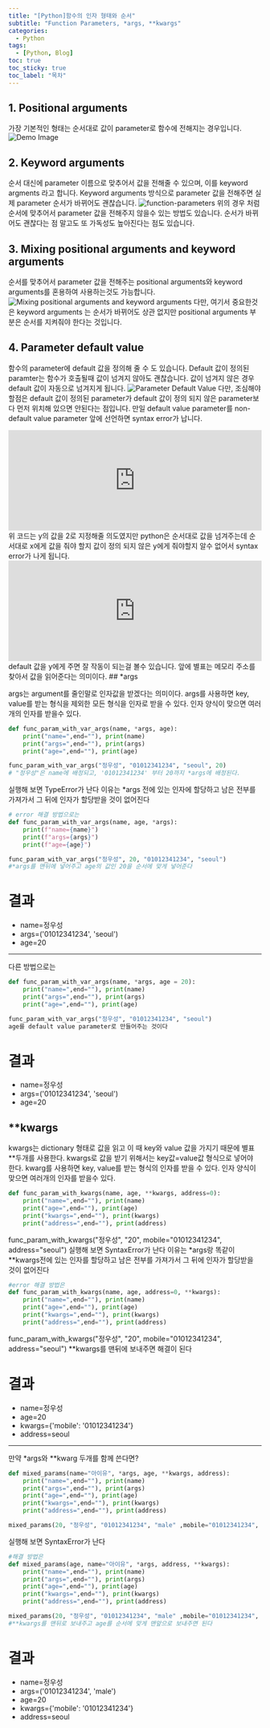 ```yaml
---
title: "[Python]함수의 인자 형태와 순서"
subtitle: "Function Parameters, *args, **kwargs"
categories:
  - Python
tags:
  - [Python, Blog]
toc: true
toc_sticky: true
toc_label: "목차"
---
```



## 1. Positional arguments
가장 기본적인 형태는 순서대로 값이 parameter로 함수에 전해지는 경우입니다.
<img class="img-fluid" src="/img/posts/positional-arguments.jpg" alt="Demo Image">

## 2. Keyword arguments
순서 대신에 parameter 이름으로 맞추어서 값을 전해줄 수 있으며, 이를 keyword argments 라고 합니다.
Keyword arguments 방식으로 parameter 값을 전해주면 실제 parameter 순서가 바뀌어도 괜찮습니다.
<img class="img-fluid" src="/img/posts/keyword-arguments.jpg" alt="function-parameters">
<span class="caption text-muted">위의 경우 처럼 순서에 맞추어서 parameter 값을 전해주지 않을수 있는 방법도 있습니다.</span>
순서가 바뀌어도 괜찮다는 점 말고도 또 가독성도 높아진다는 점도 있습니다.

## 3. Mixing positional arguments and keyword arguments
순서를 맞추어서 parameter 값을 전해주는 positional arguments와 keyword arguments를 혼용하여 사용하는것도 가능합니다.
<img class="img-fluid" src="/img/posts/mixing-positional-arguments.jpg" alt="Mixing positional arguments and keyword arguments">
다만, 여기서 중요한것은 keyword arguments 는 순서가 바뀌어도 상관 없지만 positional arguments 부분은 순서를 지켜줘야 한다는 것입니다.

## 4. Parameter default value
함수의 parameter에 default 값을 정의해 줄 수 도 있습니다. Default 값이 정의된 paramter는 함수가 호출될때 값이 넘겨지 않아도 괜찮습니다. 값이 넘겨지 않은 경우 default 값이 자동으로 넘겨지게 됩니다.
<img class="img-fluid" src="/img/posts/parameter-default-value.jpg" alt="Parameter Default Value">
다만, 조심해야 할점은 default 값이 정의된 parameter가 default 값이 정의 되지 않은 parameter보다 먼저 위치해 있으면 안된다는 점입니다. 만일 default value parameter를 non-default value parameter 앞에 선언하면 syntax error가 납니다.
<iframe src="https://trinket.io/embed/python/603f604826?start=result" width="100%" height="200" frameborder="0" marginwidth="0" marginheight="0" allowfullscreen></iframe>
위 코드는 y의 값을 2로 지정해줄 의도였지만 python은 순서대로 값을 넘겨주는데 순서대로 x에게 값을 줘야 할지 값이 정의 되지 않은 y에게 줘야할지 알수 없어서 syntax error가 나게 됩니다.

<iframe src="https://trinket.io/embed/python/3edf866bdc?start=result" width="100%" height="200" frameborder="0" marginwidth="0" marginheight="0" allowfullscreen></iframe>
default 값을 y에게 주면 잘 작동이 되는걸 볼수 있습니다. 앞에 별표는 메모리 주소를 찾아서 값을 읽어준다는 의미이다.
## *args

args는 argument를 줄인말로 인자값을 받겠다는 의미이다.
args를 사용하면 key, value를 받는 형식을 제외한 모든 형식을 인자로 받을 수 있다.
인자 양식이 맞으면 여러개의 인자를 받을수 있다.
~~~python
def func_param_with_var_args(name, *args, age):
    print("name=",end=""), print(name)
    print("args=",end=""), print(args)
    print("age=",end=""), print(age)

func_param_with_var_args("정우성", "01012341234", "seoul", 20)
# "정우성"은 name에 배정되고, '01012341234' 부터 20까지 *args에 배정된다.
~~~

실행해 보면 TypeError가 난다 이유는 *args 전에 있는 인자에 할당하고 남은 전부를 가져가서 그 뒤에 인자가 할당받을 것이 없어진다

~~~python
# error 해결 방법으로는
def func_param_with_var_args(name, age, *args):
    print(f"name={name}")
    print(f"args={args}")
    print(f"age={age}")

func_param_with_var_args("정우성", 20, "01012341234", "seoul")
#*args를 맨뒤에 넣어주고 age의 값인 20을 순서에 맞게 넣어준다
~~~
# 결과
+ name=정우성
+ args=('01012341234', 'seoul')
+ age=20
  
---
다른 방법으로는
~~~python
def func_param_with_var_args(name, *args, age = 20):
    print("name=",end=""), print(name)
    print("args=",end=""), print(args)
    print("age=",end=""), print(age)

func_param_with_var_args("정우성", "01012341234", "seoul")
age를 default value parameter로 만들어주는 것이다
~~~


# 결과
+ name=정우성
+ args=('01012341234', 'seoul')
+ age=20

## **kwargs
kwargs는 dictionary 형태로 값을 읽고 이 때 key와 value 값을 가지기 때문에 별표 **두개를 사용한다. kwargs로 값을 받기 위해서는 key값=value값 형식으로 넣어야 한다.
kwarg를 사용하면 key, value를 받는 형식의 인자를 받을 수 있다.
인자 양식이 맞으면 여러개의 인자를 받을수 있다.

~~~python
def func_param_with_kwargs(name, age, **kwargs, address=0):
    print("name=",end=""), print(name)
    print("age=",end=""), print(age)
    print("kwargs=",end=""), print(kwargs)
    print("address=",end=""), print(address)
~~~

func_param_with_kwargs("정우성", "20", mobile="01012341234", address="seoul")
실행해 보면 SyntaxError가 난다 이유는 *args랑 똑같이  **kwargs전에 있는 인자를 할당하고 남은 전부를 가져가서 그 뒤에 인자가 할당받을 것이 없어진다

~~~python
#error 해결 방법은
def func_param_with_kwargs(name, age, address=0, **kwargs):
    print("name=",end=""), print(name)
    print("age=",end=""), print(age)
    print("kwargs=",end=""), print(kwargs)
    print("address=",end=""), print(address)
~~~
func_param_with_kwargs("정우성", "20", mobile="01012341234", address="seoul")
**kwargs를 맨뒤에 보내주면 해결이 된다
# 결과
+ name=정우성
+ age=20
+ kwargs={'mobile': '01012341234'}
+ address=seoul
  
---

만약 *args와 **kwarg 두개를 함께 쓴다면?

~~~python
def mixed_params(name="아이유", *args, age, **kwargs, address):
    print("name=",end=""), print(name)
    print("args=",end=""), print(args)
    print("age=",end=""), print(age)
    print("kwargs=",end=""), print(kwargs)
    print("address=",end=""), print(address)

mixed_params(20, "정우성", "01012341234", "male" ,mobile="01012341234", address="seoul")
~~~
실행해 보면 SyntaxError가 난다

~~~python
#해결 방법은
def mixed_params(age, name="아이유", *args, address, **kwargs):
    print("name=",end=""), print(name)
    print("args=",end=""), print(args)
    print("age=",end=""), print(age)
    print("kwargs=",end=""), print(kwargs)
    print("address=",end=""), print(address)

mixed_params(20, "정우성", "01012341234", "male" ,mobile="01012341234", address="seoul")
#**kwargs를 맨뒤로 보내주고 age를 순서에 맞게 맨앞으로 보내주면 된다
~~~

# 결과

+ name=정우성
+ args=('01012341234', 'male')
+ age=20
+ kwargs={'mobile': '01012341234'}
+ address=seoul